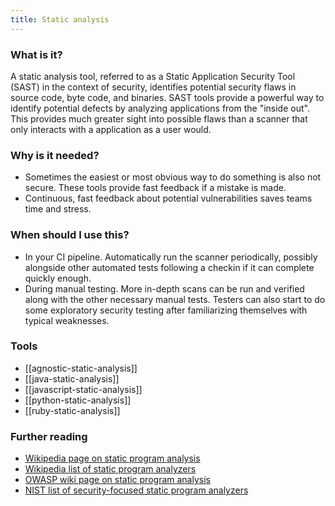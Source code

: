 ```yaml
---
title: Static analysis
---
```


### What is it?

A static analysis tool, referred to as a Static Application Security Tool (SAST) in the context of security, identifies potential security flaws in source code, byte code, and binaries. SAST tools provide a powerful way to identify potential defects by analyzing applications from the "inside out". This provides much greater sight into possible flaws than a scanner that only interacts with a application as a user would.

### Why is it needed?

* Sometimes the easiest or most obvious way to do something is also not secure.
  These tools provide fast feedback if a mistake is made.
* Continuous, fast feedback about potential vulnerabilities saves teams time and
  stress.

### When should I use this?

* In your CI pipeline. Automatically run the scanner periodically, possibly
  alongside other automated tests following a checkin if it can complete quickly
  enough.
* During manual testing. More in-depth scans can be run and verified along with
  the other necessary manual tests. Testers can also start to do some
  exploratory security testing after familiarizing themselves with typical
  weaknesses.

### Tools

* [[agnostic-static-analysis]]
* [[java-static-analysis]]
* [[javascript-static-analysis]]
* [[python-static-analysis]]
* [[ruby-static-analysis]]

### Further reading

* [Wikipedia page on static program analysis](https://en.wikipedia.org/wiki/Static_program_analysis)
* [Wikipedia list of static program analyzers](https://en.wikipedia.org/wiki/List_of_tools_for_static_code_analysis)
* [OWASP wiki page on static program analysis](https://www.owasp.org/index.php/Static_Code_Analysis)
* [NIST list of security-focused static program analyzers](https://samate.nist.gov/index.php/Source_Code_Security_Analyzers.html)

